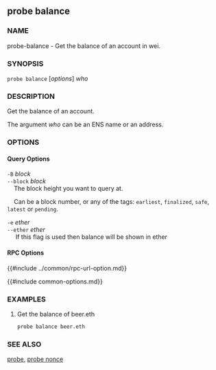 ## probe balance

### NAME

probe-balance - Get the balance of an account in wei.

### SYNOPSIS

``probe balance`` [*options*] *who*

### DESCRIPTION

Get the balance of an account.

The argument *who* can be an ENS name or an address.

### OPTIONS

#### Query Options

`-B` *block*  
`--block` *block*  
&nbsp;&nbsp;&nbsp;&nbsp;The block height you want to query at.

&nbsp;&nbsp;&nbsp;&nbsp;Can be a block number, or any of the tags: `earliest`, `finalized`, `safe`, `latest` or `pending`.

`-e` *ether*  
`--ether` *ether*  
&nbsp;&nbsp;&nbsp;&nbsp; If this flag is used then balance will be shown in ether

#### RPC Options

{{#include ../common/rpc-url-option.md}}

{{#include common-options.md}}

### EXAMPLES

1. Get the balance of beer.eth
    ```sh
    probe balance beer.eth
    ```

### SEE ALSO

[probe](./probe.md), [probe nonce](./probe-nonce.md)
